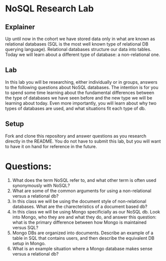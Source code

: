 # NoSQL Research Lab

## Explainer
Up until now in the cohort we have stored data only in what are known as relational databases (SQL is the most well known type of relational DB querying language). Relational databases structure our data into tables. Today we will learn about a different type of database: a non-relational one. 

## Lab

In this lab you will be researching, either individually or in groups, answers to the following questions about NoSQL databases. The intention is for you to spend some time learning about the fundamental differences between the type of databases we have seen before and the new type we will be learning about today. Even more importantly, you will learn about why two types of databases are used, and what situations fit each type of db. 

## Setup

Fork and clone this repository and answer questions as you research directly in the README. You do not have to submit this lab, but you will want to have it on hand for reference in the future. 

# Questions:
1. What does the term NoSQL refer to, and what other term is often used synonymously with NoSQL?
2. What are some of the common arguments for using a non-relational versus a relational db?
3. In this class we will be using the document style of non-relational databases. What are the charecteristics of a document based db? 
4. In this class we will be using Mongo specificially as our NoSQL db. Look into Mongo, who they are and what they do, and answer this question: what is the primary difference between how Mongo is maintained versus SQL?
5. Mongo DBs are organized into documents. Describe an example of a table in SQL that contains users, and then describe the equivalent DB setup in Mongo. 
6. What is an example situation where a Mongo database makes sense versus a relational db?

